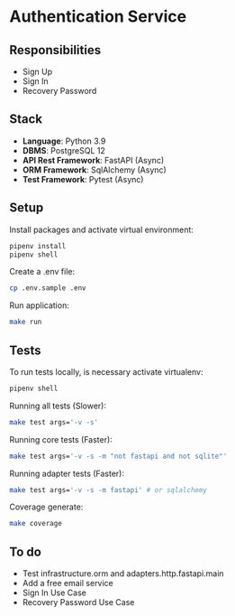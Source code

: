 # Authentication Service

## Responsibilities
- Sign Up
- Sign In
- Recovery Password

## Stack
- **Language**: Python 3.9
- **DBMS**: PostgreSQL 12
- **API Rest Framework**: FastAPI (Async)
- **ORM Framework**: SqlAlchemy (Async)
- **Test Framework**: Pytest (Async)

## Setup
Install packages and activate virtual environment:
```bash
pipenv install
pipenv shell
```

Create a .env file:
```bash
cp .env.sample .env
```

Run application:
```bash
make run
```

## Tests
To run tests locally, is necessary activate virtualenv:
```bash
pipenv shell
```

Running all tests (Slower):
```bash
make test args='-v -s'
```

Running core tests (Faster):
```bash
make test args='-v -s -m "not fastapi and not sqlite"'
```

Running adapter tests (Faster):
```bash
make test args='-v -s -m fastapi' # or sqlalchemy
```


Coverage generate:
```bash
make coverage
```

## To do
- Test infrastructure.orm and adapters.http.fastapi.main
- Add a free email service
- Sign In Use Case
- Recovery Password Use Case